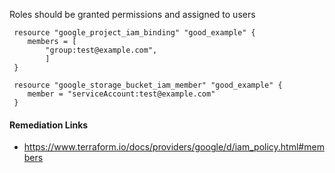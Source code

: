 
Roles should be granted permissions and assigned to users

```hcl
 resource "google_project_iam_binding" "good_example" {
 	members = [
 		"group:test@example.com",
 		]
 }
 
 resource "google_storage_bucket_iam_member" "good_example" {
 	member = "serviceAccount:test@example.com"
 }
```

#### Remediation Links
 - https://www.terraform.io/docs/providers/google/d/iam_policy.html#members

